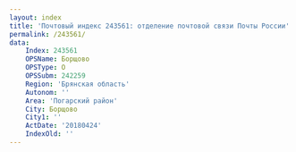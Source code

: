 ```yaml
---
layout: index
title: 'Почтовый индекс 243561: отделение почтовой связи Почты России'
permalink: /243561/
data:
    Index: 243561
    OPSName: Борщово
    OPSType: О
    OPSSubm: 242259
    Region: 'Брянская область'
    Autonom: ''
    Area: 'Погарский район'
    City: Борщово
    City1: ''
    ActDate: '20180424'
    IndexOld: ''
---
```

